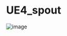 # UE4_spout

![image](https://user-images.githubusercontent.com/47065870/173529959-979d7c57-848c-401d-bba6-292bdbf64a77.png)
